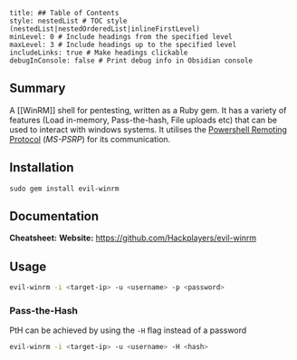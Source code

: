 ```table-of-contents
title: ## Table of Contents
style: nestedList # TOC style (nestedList|nestedOrderedList|inlineFirstLevel)
minLevel: 0 # Include headings from the specified level
maxLevel: 3 # Include headings up to the specified level
includeLinks: true # Make headings clickable
debugInConsole: false # Print debug info in Obsidian console
```

## Summary
A [[WinRM]] shell for pentesting, written as a Ruby gem. It has a variety of features (Load in-memory, Pass-the-hash, File uploads etc) that can be used to interact with windows systems. It utilises the [Powershell Remoting Protocol](https://docs.microsoft.com/en-us/openspecs/windows_protocols/ms-psrp/602ee78e-9a19-45ad-90fa-bb132b7cecec) (*MS-PSRP*) for its communication.

## Installation
```
sudo gem install evil-winrm
```

## Documentation
**Cheatsheet:** 
**Website:** https://github.com/Hackplayers/evil-winrm
## Usage
```bash
evil-winrm -i <target-ip> -u <username> -p <password>
```

### Pass-the-Hash
PtH can be achieved by using the `-H` flag instead of a password
```bash
evil-winrm -i <target-ip> -u <username> -H <hash>
```